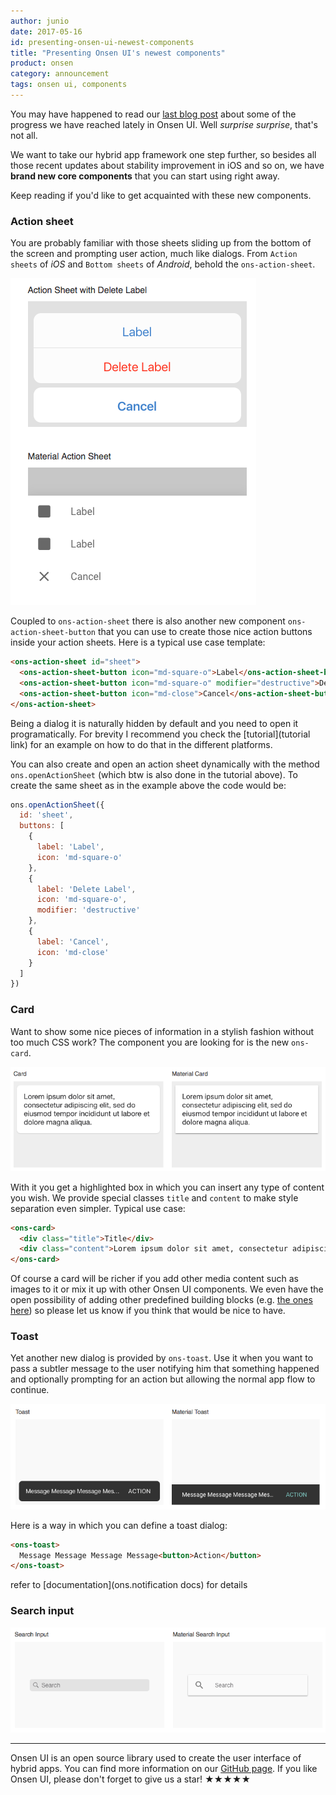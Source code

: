 ```yaml
---
author: junio
date: 2017-05-16
id: presenting-onsen-ui-newest-components
title: "Presenting Onsen UI's newest components"
product: onsen
category: announcement
tags: onsen ui, components
---
```


You may have happened to read our [last blog post](https://onsen.io/blog/onsenui-recent-updates-may-2017/) about some of the progress we have reached lately in Onsen UI. Well *surprise surprise*, that's not all.

We want to take our hybrid app framework one step further, so besides all those recent updates about stability improvement in iOS and so on, we have **brand new core components** that you can start using right away.

Keep reading if you'd like to get acquainted with these new components.

<!-- more -->

### Action sheet

You are probably familiar with those sheets sliding up from the bottom of the screen and prompting user action, much like dialogs. From `Action sheets` of *iOS* and `Bottom sheets` of *Android*, behold the `ons-action-sheet`.

![Action sheet](/blog/content/images/2017/May/action-sheet.png)

Coupled to `ons-action-sheet` there is also another new component `ons-action-sheet-button` that you can use to create those nice action buttons inside your action sheets. Here is a typical use case template:

``` html
<ons-action-sheet id="sheet">
  <ons-action-sheet-button icon="md-square-o">Label</ons-action-sheet-button>
  <ons-action-sheet-button icon="md-square-o" modifier="destructive">Delete Label</ons-action-sheet-button>
  <ons-action-sheet-button icon="md-close">Cancel</ons-action-sheet-button>
</ons-action-sheet>
```

Being a dialog it is naturally hidden by default and you need to open it programatically. For brevity I recommend you check the [tutorial](tutorial link) for an example on how to do that in the different platforms.

You can also create and open an action sheet dynamically with the method `ons.openActionSheet` (which btw is also done in the tutorial above). To create the same sheet as in the example above the code would be:

``` javascript
ons.openActionSheet({
  id: 'sheet',
  buttons: [
    {
      label: 'Label',
      icon: 'md-square-o'
    },
    {
      label: 'Delete Label',
      icon: 'md-square-o',
      modifier: 'destructive'
    },
    {
      label: 'Cancel',
      icon: 'md-close'
    }
  ]
})
```

### Card

Want to show some nice pieces of information in a stylish fashion without too much CSS work? The component you are looking for is the new `ons-card`.

![Card](/blog/content/images/2017/May/card.png)

With it you get a highlighted box in which you can insert any type of content you wish. We provide special classes `title` and `content` to make style separation even simpler. Typical use case:

``` html
<ons-card>
  <div class="title">Title</div>
  <div class="content">Lorem ipsum dolor sit amet, consectetur adipiscing elit, sed do eiusmod tempor incididunt ut labore et dolore magna aliqua.</div>
</ons-card>
```

Of course a card will be richer if you add other media content such as images to it or mix it up with other Onsen UI components. We even have the open possibility of adding other predefined building blocks (e.g. [the ones here](https://material.io/guidelines/components/cards.html#cards-content-blocks)) so please let us know if you think that would be nice to have.

### Toast

Yet another new dialog is provided by `ons-toast`. Use it when you want to pass a subtler message to the user notifying him that something happened and optionally prompting for an action but allowing the normal app flow to continue.

![Toast](/blog/content/images/2017/May/toast.png)

Here is a way in which you can define a toast dialog:

``` html
<ons-toast>
  Message Message Message Message<button>Action</button>
</ons-toast>
```

refer to [documentation](ons.notification docs) for details

### Search input



![Search input](/blog/content/images/2017/May/search-input.png)

---

Onsen UI is an open source library used to create the user interface of hybrid apps. You can find more information on our [GitHub page](https://github.com/OnsenUI/OnsenUI). If you like Onsen UI, please don't forget to give us a star! ★★★★★
